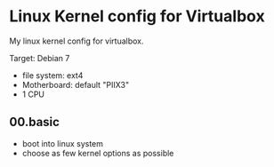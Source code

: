Linux Kernel config for Virtualbox
==================================

My linux kernel config for virtualbox.

Target: Debian 7

* file system: ext4
* Motherboard: default "PIIX3"
* 1 CPU

00.basic
--------

* boot into linux system
* choose as few kernel options as possible
